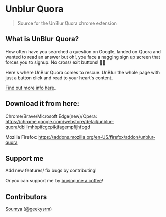 # Unblur Quora
> Source for the UnBlur Quora chrome extension


## What is UnBlur Quora?
How often have you searched a question on Google, landed on Quora and wanted to read an answer but oh!, you face a nagging sign up screen that forces you to signup. No cross/ exit buttons! 😤😤

Here's where UnBlur Quora comes to rescue. UnBlur the whole page with just a button click and read to your heart's content. 

[Find out more info here](https://link.soumya.dev/about-unblur-quora).

## Download it from here:

Chrome/Brave/Microsoft Edge(new)/Opera: https://chrome.google.com/webstore/detail/unblur-quora/dbiilmhbpifcgcpikjfagempfijhfpgd

Mozilla Firefox: https://addons.mozilla.org/en-US/firefox/addon/unblur-quora

## Support me
Add new features/ fix bugs by contributing!

Or you can support me by [buying me a coffee](https://coffee.soumya.dev?from=unblur-quora)!

## Contributors
[Soumya](https://soumya.dev) ([@geekysrm](https://twitter.com/geekysrm))
